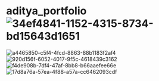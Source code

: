 # aditya_portfolio![34ef4841-1152-4315-8734-bd15643d1651](https://github.com/adichandsare/Aditya_Portfolio_HTML_CSS/assets/68683525/8cb033d1-0db7-46c2-8bcd-1ed8df36398d)
![a4465850-c5f4-4fcd-8863-88b1183f2af4](https://github.com/adichandsare/Aditya_Portfolio_HTML_CSS/assets/68683525/a9e3ec1e-090b-4037-89a1-0fdc6697c906)
![920d156f-6052-4017-9f5c-4618439c3162](https://github.com/adichandsare/Aditya_Portfolio_HTML_CSS/assets/68683525/bf1adcff-c9a1-452d-94d5-ea8a031376c5)
![f4de908b-7df4-47af-8bb8-b66aaefee66e](https://github.com/adichandsare/Aditya_Portfolio_HTML_CSS/assets/68683525/0b0b79bd-a636-4b05-8b0c-d4eb6fa6272a)
![17d8a76a-57ea-4f88-a57a-cc6462093cdf](https://github.com/adichandsare/Aditya_Portfolio_HTML_CSS/assets/68683525/d8fbebff-5781-4d17-8ff4-55e905fc1fcc)
